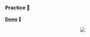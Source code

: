 ### Practice 🦝
#### [Demo](https://talmkg.github.io/Modal-Practice/) 🔗
<p align="center">
<img src="https://i.imgur.com/oD9Y93s.png">
</p>
